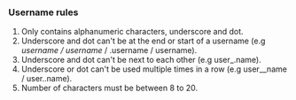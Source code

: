 ### Username rules
1. Only contains alphanumeric characters, underscore and dot.
2. Underscore and dot can't be at the end or start of a username (e.g _username / username_ / .username / username).
3. Underscore and dot can't be next to each other (e.g user_.name).
4. Underscore or dot can't be used multiple times in a row (e.g user__name / user..name).
5. Number of characters must be between 8 to 20.